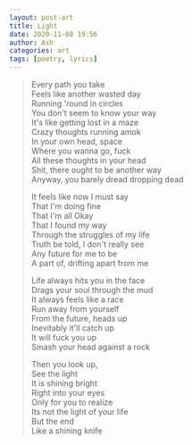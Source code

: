 ```yaml
---
layout: post-art
title: Light
date: 2020-11-08 19:56
author: Ash
categories: art
tags: [poetry, lyrics]
---
```

> Every path you take  
> Feels like another wasted day  
> Running 'round in circles  
> You don't seem to know your way  
> It's like getting lost in a maze  
> Crazy thoughts running amok  
> In your own head, space  
> Where you wanna go, fuck  
> All these thoughts in your head  
> Shit, there ought to be another way  
> Anyway, you barely dread dropping dead  
>   
> It feels like now I must say  
> That I'm doing fine  
> That I'm all Okay  
> That I found my way  
> Through the struggles of my life  
> Truth be told, I don't really see  
> Any future for me to be  
> A part of, drifting apart from me  
>   
> Life always hits you in the face  
> Drags your soul through the mud  
> It always feels like a race  
> Run away from yourself  
> From the future, heads up  
> Inevitably it'll catch up  
> It will fuck you up  
> Smash your head against a rock  
>   
> Then you look up,  
> See the light  
> It is shining bright  
> Right into your eyes  
> Only for you to realize  
> Its not the light of your life  
> But the end  
> Like a shining knife
